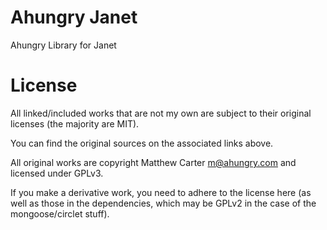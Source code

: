 # Ahungry Janet

Ahungry Library for Janet

# License

All linked/included works that are not my own are subject to their
original licenses (the majority are MIT).

You can find the original sources on the associated links above.

All original works are copyright Matthew Carter <m@ahungry.com> and
licensed under GPLv3.

If you make a derivative work, you need to adhere to the license here
(as well as those in the dependencies, which may be GPLv2 in the case
of the mongoose/circlet stuff).
